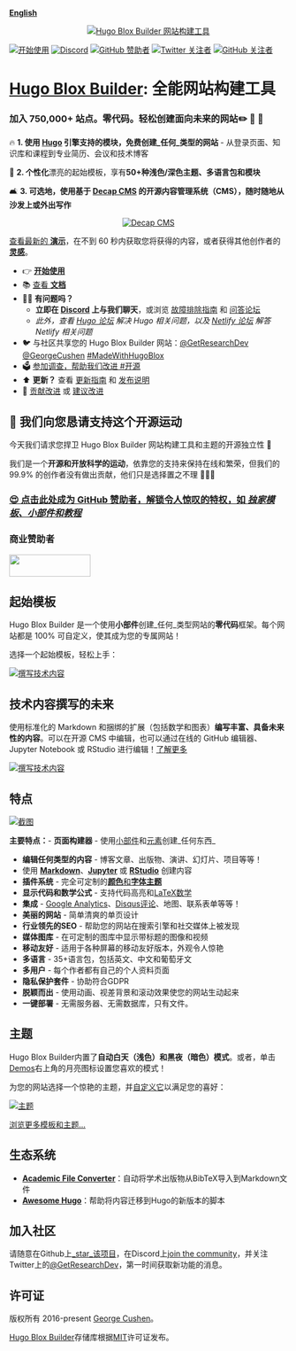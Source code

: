 [**English**](./README.md)

<p align="center"><a href="https://hugoblox.com/templates/" target="_blank" rel="noopener"><img src="./.github/media/sharing.png" alt="Hugo Blox Builder 网站构建工具"></a></p>

[![开始使用](https://img.shields.io/badge/-开始使用-ff4655?style=for-the-badge)](https://hugoblox.com/templates/)
[![Discord](https://img.shields.io/discord/722225264733716590?style=for-the-badge)](https://discord.com/channels/722225264733716590/742892432458252370/742895548159492138)
[![GitHub 赞助者](https://img.shields.io/github/sponsors/gcushen?label=%E2%9D%A4%EF%B8%8F%20赞助&style=for-the-badge)](https://github.com/sponsors/gcushen)
[![Twitter 关注者](https://img.shields.io/twitter/follow/GetResearchDev?label=关注Twitter&style=for-the-badge)](https://twitter.com/GetResearchDev)
[![GitHub 关注者](https://img.shields.io/github/followers/gcushen?label=关注GH&style=for-the-badge)](https://github.com/gcushen)

# [Hugo Blox Builder](https://hugoblox.com): 全能网站构建工具

### 加入 750,000+ 站点。零代码。轻松创建面向未来的网站✏️ 📰 🚀

🔥 **1. 使用 [Hugo](https://github.com/gohugoio/hugo) 引擎支持的模块，免费创建_任何_类型的网站** - 从登录页面、知识库和课程到专业简历、会议和技术博客

🎨 **2. 个性化**漂亮的起始模板，享有**50+种浅色/深色主题、多语言包和模块**

🛋 **3. 可选地，使用基于 [Decap CMS](https://docs.hugoblox.com/getting-started/cms/decap/) 的开源内容管理系统（CMS），随时随地从沙发上或外出写作**

<p style="text-align: center"><a href="https://hugoblox.com/templates/" target="_blank" rel="noopener"><img src="./.github/media/write-from-phone.gif" alt="Decap CMS"></a></p>

[查看最新的 **演示**](https://hugoblox.com/templates/)，在不到 60 秒内获取您将获得的内容，或者获得其他创作者的 [**灵感**](https://hugoblox.com/creators/)。

- 👉 [**开始使用**](https://hugoblox.com/templates/)
- 📚 [查看 **文档**](https://docs.hugoblox.com/)
- 🙋‍♀️ **有问题吗？**
  - **立即在 [Discord](https://discord.gg/z8wNYzb) 上与我们聊天**，或浏览 [故障排除指南](https://docs.hugoblox.com/reference/troubleshooting/) 和 [问答论坛](https://github.com/chjwang1/hugo/discussions)
  - _此外，查看 [Hugo 论坛](https://discourse.gohugo.io) 解决 Hugo 相关问题，以及 [Netlify 论坛](https://answers.netlify.com/) 解答 Netlify 相关问题_
- 🐦 与社区共享您的 Hugo Blox Builder 网站：[@GetResearchDev](https://twitter.com/GetResearchDev) [@GeorgeCushen](https://twitter.com/GeorgeCushen) [#MadeWithHugoBlox](https://twitter.com/search?q=%23MadeWithHugoBlox&src=typed_query)
- 🗳 [参加调查，帮助我们改进 #开源](https://forms.gle/NioD9VhUg7PNmdCAA)
- ⬆️ **更新？** 查看 [更新指南](https://docs.hugoblox.com/reference/update/) 和 [发布说明](https://github.com/chjwang1/hugo/releases)
- 🚀 [贡献改进](CONTRIBUTING.md) 或 [建议改进](https://github.com/chjwang1/hugo/issues)

## 💙 我们向您恳请支持这个开源运动

今天我们请求您捍卫 Hugo Blox Builder 网站构建工具和主题的开源独立性 🐧

我们是一个**开源和开放科学的运动**，依靠您的支持来保持在线和繁荣，但我们的 99.9% 的创作者没有做出贡献，他们只是选择置之不理 🤦🏻‍♀️

### [😍️ 点击此处成为 GitHub 赞助者，解锁令人惊叹的特权，如 _独家模板、小部件和教程_](https://github.com/sponsors/gcushen)

### 商业赞助者

<div style="display: grid; column-gap: 50px; grid-template-columns: repeat(3, 1fr);">
  <div style="display: flex; align-items: center;">
    <a href="https://www.netlify.com/" target="_blank"><img src=".github/media/sponsors/netlify.svg" alt="" height="40" width="147" style="display: inline-block;"></a>
  </div>
  <div>
    <a href="https://github.com/sponsors/gcushen"><img src=".github/media/sponsors/your-logo-here.png" alt="" style="display: inline-block;"></a>
  </div>
</div>

## 起始模板

Hugo Blox Builder 是一个使用**小部件**创建_任何_类型网站的**零代码**框架。每个网站都是 100% 可自定义，使其成为您的专属网站！

选择一个起始模板，轻松上手：

[![撰写技术内容](./.github/media/starters.webp)](https://hugoblox.com/templates/)

## 技术内容撰写的未来

使用标准化的 Markdown 和捆绑的扩展（包括数学和图表）**编写丰富、具备未来性的内容**。可以在开源 CMS 中编辑，也可以通过在线的 GitHub 编辑器、Jupyter Notebook 或 RStudio 进行编辑！[了解更多](https://docs.hugoblox.com/reference/markdown/)

[![撰写技术内容](https://hugoblox.com/uploads/readmes/writing-technical-content.gif)](https://academic-demo.netlify.app/post/writing-technical-content/)

## 特点

[![截图](./.github/media/academic.png)](https://hugoblox.com/templates/)

**主要特点：**- **页面构建器** - 使用[小部件](https://docs.hugoblox.com/getting-started/page-builder/)和[元素](https://docs.hugoblox.com/reference/markdown/)创建_任何东西_
- **编辑任何类型的内容** - 博客文章、出版物、演讲、幻灯片、项目等等！
- 使用 [**Markdown**](https://docs.hugoblox.com/reference/markdown/)、[**Jupyter**](https://docs.hugoblox.com/getting-started/cms/) 或 [**RStudio**](https://docs.hugoblox.com/getting-started/cms/rstudio/) 创建内容
- **插件系统** - 完全可定制的[**颜色**和**字体主题**](https://docs.hugoblox.com/getting-started/customize/#appearance)
- **显示代码和数学公式** - 支持代码高亮和[LaTeX数学](https://docs.hugoblox.com/reference/markdown/#math)
- **集成** - [Google Analytics](https://analytics.google.com)、[Disqus评论](https://disqus.com)、地图、联系表单等等！
- **美丽的网站** - 简单清爽的单页设计
- **行业领先的SEO** - 帮助您的网站在搜索引擎和社交媒体上被发现
- **媒体图库** - 在可定制的图库中显示带标题的图像和视频
- **移动友好** - 适用于各种屏幕的移动友好版本，外观令人惊艳
- **多语言** - 35+语言包，包括英文、中文和葡萄牙文
- **多用户** - 每个作者都有自己的个人资料页面
- **隐私保护套件** - 协助符合GDPR
- **脱颖而出** - 使用动画、视差背景和滚动效果使您的网站生动起来
- **一键部署** - 无需服务器、无需数据库，只有文件。

## 主题

Hugo Blox Builder内置了**自动白天（浅色）和黑夜（暗色）模式**。或者，单击[Demos](https://hugoblox.com/templates/)右上角的月亮图标设置您喜欢的模式！

为您的网站选择一个惊艳的主题，并[自定义它](https://docs.hugoblox.com/getting-started/customize/#custom-theme)以满足您的喜好：

[![主题](./.github/media/themes.png)](https://hugoblox.com/templates/)

[浏览更多模板和主题...](https://hugoblox.com/templates/)

## 生态系统

- [**Academic File Converter**](https://github.com/GetRD/academic-file-converter)：自动将学术出版物从BibTeX导入到Markdown文件
- [**Awesome Hugo**](https://github.com/HugoBlox/awesome-hugo)：帮助将内容迁移到Hugo的新版本的脚本

## 加入社区

请随意在Github上[_star_该项目](https://github.com/HugoBlox/hugo-blox-builder)，在Discord上[join the community](https://discord.gg/z8wNYzb)，并关注Twitter上的[@GetResearchDev](https://twitter.com/GetResearchDev)，第一时间获取新功能的消息。

## 许可证

版权所有 2016-present [George Cushen](https://georgecushen.com)。

[Hugo Blox Builder](https://github.com/chjwang1/hugo/)存储库根据[MIT](https://github.com/chjwang1/hugo/blob/main/LICENSE.md)许可证发布。
